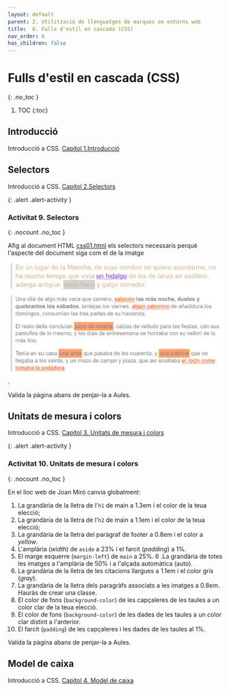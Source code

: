```yaml
---
layout: default
parent: 2. Utilització de llenguatges de marques en entorns web 
title:  6. Fulls d'estil en cascada (CSS)
nav_order: 6
has_children: false
---
```

# Fulls d'estil en cascada (CSS)
{: .no_toc }

1. TOC
{:toc}

## Introducció
Introducció  a CSS. [Capítol 1.Introducció](https://uniwebsidad.com/libros/css/capitulo-1)

## Selectors
Introducció  a CSS. [Capítol 2.Selectors](https://uniwebsidad.com/libros/css/capitulo-2) 

{: .alert .alert-activity }
<div markdown="1">

### Activitat 9. Selectors
{: .nocount .no_toc }

Afig al document HTML [css01.html](assets/css/css01.html) els selectors necessaris perquè l'aspecte del document
 siga com el de la imatge ![CSS](assets/css/css01.png).

Valida la pàgina abans de penjar-la a Aules.
</div>

## Unitats de mesura i colors
Introducció  a CSS. [Capítol 3. Unitats de mesura i colors](https://uniwebsidad.com/libros/css/capitulo-3)

{: .alert .alert-activity }
<div markdown="1">

### Activitat 10. Unitats de mesura i colors
{: .nocount .no_toc }

En el lloc web de Joan Miró canvia globalment:
 
1. La grandària de la lletra de l'`h1` de main a 1.3em i el color de la teua elecció;
2. La grandària de la lletra de l'`h2` de main a 1.1em i el color de la teua elecció;
3. La grandària de la lletra del paràgraf de footer a 0.8em i el color a _yellow_.
4. L'amplària (_width_) de `aside` a 23% i el farcit (_padding_) a 1%.
5. El marge esquerre (`margin-left`) de `main` a 25%.
6 .La grandària de totes les imatges a l'amplària de 50% i a l'alçada automàtica (auto).
7. La grandària de la lletra de les citacions llargues a 1.1em i el color gris (_gray_).
8. La grandària de la lletra dels paragràfs associats a les imatges a 0.8em. Hauràs de crear una classe.
9. El color de fons (`background-color`) de les capçaleres de les taules a un color clar de la teua elecció.
10. El color de fons (`background-color`) de les dades de les taules a un color clar distint a l'anterior.
11. El farcit (`padding`) de les capçaleres i les dades de les taules al 1%.

Valida la pàgina abans de penjar-la a Aules.
</div>

## Model de caixa
Introducció  a CSS. [Capítol 4. Model de caixa](https://uniwebsidad.com/libros/css/capitulo-4)


